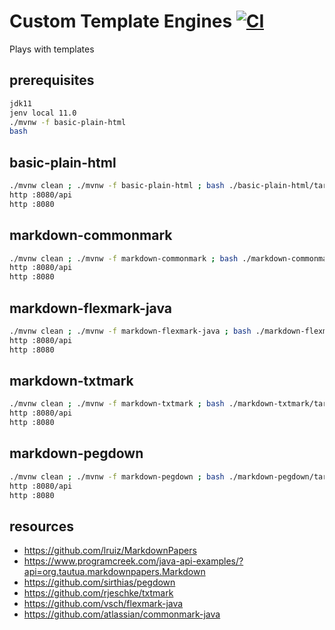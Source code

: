 # Custom Template Engines [![CI](https://github.com/daggerok/plays-with-custom-template-engines/workflows/CI/badge.svg)](https://github.com/daggerok/plays-with-custom-template-engines/actions?query=workflow%3ACI)
Plays with templates

## prerequisites

```bash
jdk11
jenv local 11.0
./mvnw -f basic-plain-html
bash
```

## basic-plain-html

```bash
./mvnw clean ; ./mvnw -f basic-plain-html ; bash ./basic-plain-html/target/*jar &
http :8080/api
http :8080
```

## markdown-commonmark

```bash
./mvnw clean ; ./mvnw -f markdown-commonmark ; bash ./markdown-commonmark/target/*jar &
http :8080/api
http :8080
```

## markdown-flexmark-java

```bash
./mvnw clean ; ./mvnw -f markdown-flexmark-java ; bash ./markdown-flexmark-java/target/*jar &
http :8080/api
http :8080
```

## markdown-txtmark

```bash
./mvnw clean ; ./mvnw -f markdown-txtmark ; bash ./markdown-txtmark/target/*jar &
http :8080/api
http :8080
```

## markdown-pegdown

```bash
./mvnw clean ; ./mvnw -f markdown-pegdown ; bash ./markdown-pegdown/target/*jar &
http :8080/api
http :8080
```

## resources

* https://github.com/lruiz/MarkdownPapers
* https://www.programcreek.com/java-api-examples/?api=org.tautua.markdownpapers.Markdown
* https://github.com/sirthias/pegdown
* https://github.com/rjeschke/txtmark
* https://github.com/vsch/flexmark-java
* https://github.com/atlassian/commonmark-java
